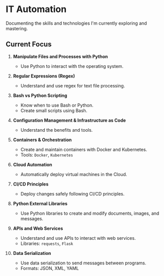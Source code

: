 # IT Automation

Documenting the skills and technologies I'm currently exploring and mastering.

## Current Focus

1. **Manipulate Files and Processes with Python**
   - Use Python to interact with the operating system.

2. **Regular Expressions (Regex)**
   - Understand and use regex for text file processing.

3. **Bash vs Python Scripting**
   - Know when to use Bash or Python.
   - Create small scripts using Bash.

4. **Configuration Management & Infrastructure as Code**
   - Understand the benefits and tools.

5. **Containers & Orchestration**
   - Create and maintain containers with Docker and Kubernetes.
   - Tools: `Docker`, `Kubernetes`

6. **Cloud Automation**
   - Automatically deploy virtual machines in the Cloud.

7. **CI/CD Principles**
   - Deploy changes safely following CI/CD principles.

8. **Python External Libraries**
   - Use Python libraries to create and modify documents, images, and messages.

9. **APIs and Web Services**
   - Understand and use APIs to interact with web services.
   - Libraries: `requests`, `Flask`

10. **Data Serialization**
    - Use data serialization to send messages between programs.
    - Formats: JSON, XML, YAML

